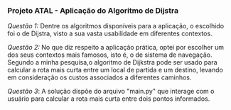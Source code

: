 ### Projeto ATAL - Aplicação do Algoritmo de Dijstra

*Questão 1:* Dentre os algoritmos disponíveis para a aplicação, o escolhido foi o de Dijstra, visto a sua vasta usabilidade em diferentes contextos.

*Questão 2:* No que diz respeito a aplicação prática, optei por escolher um dos seus contextos mais famosos, isto é, o de sistema de navegação. Segundo a minha pesquisa,o algoritmo de Dijkstra pode ser usado para calcular a rota mais curta entre um local de partida e um destino, levando em consideração os custos associados a diferentes caminhos.

*Questão 3*: A solução dispõe do arquivo "main.py" que interage com o usuário para calcular a rota mais curta entre dois pontos informados.
